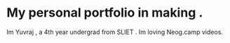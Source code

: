# My personal portfolio in making .

Im Yuvraj , a 4th year undergrad from SLIET .
Im loving Neog.camp videos.
